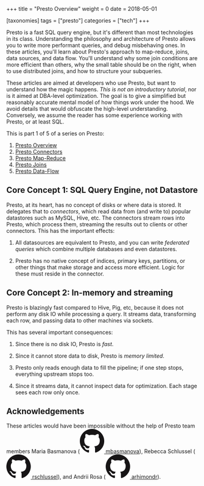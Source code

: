 +++
title = "Presto Overview"
weight = 0
date = 2018-05-01

[taxonomies]
tags = ["presto"]
categories = ["tech"]
+++

Presto is a fast SQL query engine, but it's different than most technologies
in its class. Understanding the philosophy and architecture of Presto allows
you to write more performant queries, and debug misbehaving ones. In these
articles, you'll learn about Presto's approach to map-reduce, joins, data
sources, and data flow. You'll understand why some join conditions are more
efficient than others, why the small table should be on the right, when to
use distributed joins, and how to structure your subqueries.

<!-- more -->

These articles are aimed at developers who use Presto, but want to understand
how the magic happens. _This is not an introductory tutorial_, nor is it
aimed at DBA-level optimization. The goal is to give a simplified but
reasonably accurate mental model of how things work under the hood. We avoid
details that would obfuscate the high-level understanding. Conversely, we
assume the reader has some experience working with Presto, or at least SQL.

This is part 1 of 5 of a series on Presto:
1. [Presto Overview]
2. [Presto Connectors]
3. [Presto Map-Reduce]
4. [Presto Joins]
5. [Presto Data-Flow]

Core Concept 1: SQL Query Engine, not Datastore
-----------------------------------------------
Presto, at its heart, has no concept of disks or where data is stored.  It
delegates that to _connectors_, which read data from (and write to) popular
datastores such as MySQL, Hive, etc.  The connectors stream rows into Presto,
which process them, streaming the results out to clients or other connectors.
This has the important effects:

1. All datasources are equivalent to Presto, and you can write _federated
   queries_ which combine multiple databases and even datastores.

2. Presto has no native concept of indices, primary keys, partitions, or other
   things that make storage and access more efficient.  Logic for these must
   reside in the connector.


Core Concept 2: In-memory and streaming
---------------------------------------
Presto is blazingly fast compared to Hive, Pig, etc, because it does not perform
any disk IO while processing a query.  It streams data, transforming each row,
and passing data to other machines via sockets.

This has several important consequences:
1. Since there is no disk IO, Presto is _fast_.

2. Since it cannot store data to disk, Presto is _memory limited_.

3. Presto only reads enough data to fill the pipeline; if one step stops,
   everything upstream stops too.

4. Since it streams data, it cannot inspect data for optimization.  Each stage
   sees each row only once.



Acknowledgements
----------------
These articles would have been impossible without the help of Presto team members
Maria Basmanova ([![GitHubUser] mbasmanova](https://github.com/mbasmanova)),
Rebecca Schlussel ([![GitHubUser] rschlussel](https://github.com/rschlussel)), and
Andrii Rosa ([![GitHubUser] arhimondr](https://github.com/arhimondr)).

[Presto Overview]: @/presto-overview.md "Presto Overview"
[Presto Map-Reduce]: @/presto-map-reduce.md "Presto Map-Reduce"
[Presto Joins]: @/presto-joins.md "Presto Joins"
[Presto Connectors]: @/presto-connectors.md "Presto Connectors"
[Presto Data-Flow]: @/presto-data-flow.md "Presto Data Flow"
[GitHubUser]: /GitHub-Mark-64px.png